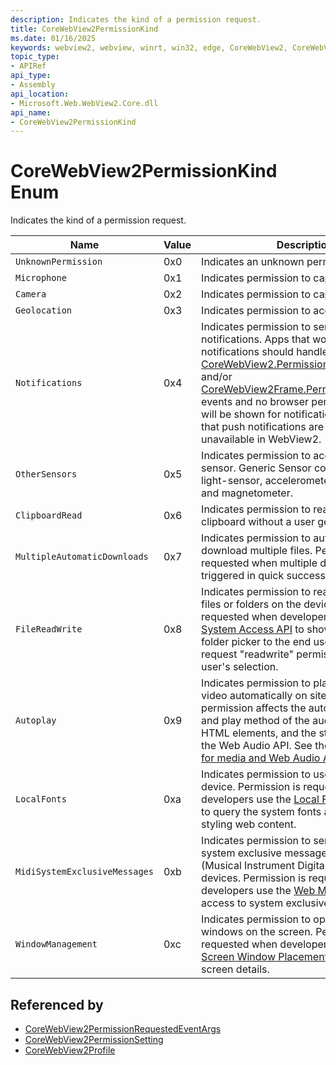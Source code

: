 ```yaml
---
description: Indicates the kind of a permission request.
title: CoreWebView2PermissionKind
ms.date: 01/16/2025
keywords: webview2, webview, winrt, win32, edge, CoreWebView2, CoreWebView2Controller, browser control, edge html, CoreWebView2PermissionKind
topic_type:
- APIRef
api_type:
- Assembly
api_location:
- Microsoft.Web.WebView2.Core.dll
api_name:
- CoreWebView2PermissionKind
---
```


# CoreWebView2PermissionKind Enum

Indicates the kind of a permission request.

| Name |  Value | Description |
|--|--|--|
|`UnknownPermission` | 0x0  |  Indicates an unknown permission.|
|`Microphone` | 0x1  |  Indicates permission to capture audio.|
|`Camera` | 0x2  |  Indicates permission to capture video.|
|`Geolocation` | 0x3  |  Indicates permission to access geolocation.|
|`Notifications` | 0x4  |  Indicates permission to send web notifications. Apps that would like to show notifications should handle [CoreWebView2.PermissionRequested](corewebview2.md#permissionrequested) and/or [CoreWebView2Frame.PermissionRequested](corewebview2frame.md#permissionrequested) events and no browser permission prompt will be shown for notification requests. Note that push notifications are currently unavailable in WebView2.|
|`OtherSensors` | 0x5  |  Indicates permission to access generic sensor. Generic Sensor covers ambient-light-sensor, accelerometer, gyroscope, and magnetometer.|
|`ClipboardRead` | 0x6  |  Indicates permission to read the system clipboard without a user gesture.|
|`MultipleAutomaticDownloads` | 0x7  |  Indicates permission to automatically download multiple files. Permission is requested when multiple downloads are triggered in quick succession.|
|`FileReadWrite` | 0x8  |  Indicates permission to read and write to files or folders on the device. Permission is requested when developers use the [File System Access API](https://developer.mozilla.org/docs/Web/API/File_System_Access_API) to show the file or folder picker to the end user, and then request "readwrite" permission for the user's selection.|
|`Autoplay` | 0x9  |  Indicates permission to play audio and video automatically on sites. This permission affects the autoplay attribute and play method of the audio and video HTML elements, and the start method of the Web Audio API. See the [Autoplay guide for media and Web Audio APIs](https://developer.mozilla.org/docs/Web/Media/Autoplay_guide) for details.|
|`LocalFonts` | 0xa  |  Indicates permission to use fonts on the device. Permission is requested when developers use the [Local Font Access API](https://wicg.github.io/local-font-access/) to query the system fonts available for styling web content.|
|`MidiSystemExclusiveMessages` | 0xb  |  Indicates permission to send and receive system exclusive messages to/from MIDI (Musical Instrument Digital Interface) devices. Permission is requested when developers use the [Web MIDI API](https://developer.mozilla.org/docs/Web/API/Web_MIDI_API) to request access to system exclusive MIDI messages.|
|`WindowManagement` | 0xc  |  Indicates permission to open and place windows on the screen. Permission is requested when developers use the [Multi-Screen Window Placement API](https://www.w3.org/TR/window-placement/) to get screen details.|


## Referenced by

- [CoreWebView2PermissionRequestedEventArgs](corewebview2permissionrequestedeventargs.md)
- [CoreWebView2PermissionSetting](corewebview2permissionsetting.md)
- [CoreWebView2Profile](corewebview2profile.md)
